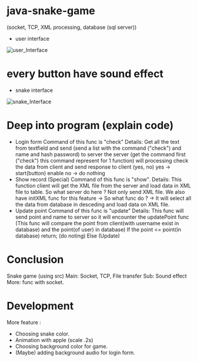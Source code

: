 # java-snake-game
(socket, TCP, XML processing, database (sql server))
- user interface

![user_Interface](https://user-images.githubusercontent.com/94124019/177466664-37875c7a-7167-4363-94cb-057bb32934ea.png)


# every button have sound effect

- snake interface

![snake_Interface](https://user-images.githubusercontent.com/94124019/177463004-f24ecee7-9a11-4de6-80a7-0609344e7ab3.png)


# Deep into program (explain code)
- Login form
Command of this func is "check"
 Details:
 Get all the text from textfield and send (send a list with the command ("check") and name and hash password) to server the server (get the command first ("check") this command represent for 1 function) will processing check the data from client and send response to client (yes, no) 
  yes -> start(button) enable
  no -> do nothing
- Show record (Special)
Command of this func is "show".
  Details: This function client will get the XML file from the server and load data in XML file to table. 
  So what server do here ? Not only send XML file. We also have initXML func for this feature -> So what func do ? -> It will select all the data from database in      desceding and load data on XML file.
- Update point 
Command of this func is "update"
  Details: This func will send point and name to server so it will encounter the updatePoint func (This func will compare the point from client(with username exist in database) and the point(of user) in database) 
  If the point <= point(in database) return; (do noting)
  Else (Update)
# Conclusion
Snake game (using src)
Main: Socket, TCP, File transfer
Sub: Sound effect
More: func with socket.
# Development
More feature :
 - Choosing snake color.
 - Animation with apple (scale .2s)
 - Choosing background color for game. 
 - (Maybe) adding background audio for login form.
